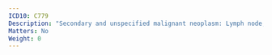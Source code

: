 ```yaml
---
ICD10: C779
Description: "Secondary and unspecified malignant neoplasm: Lymph node, unspecified"
Matters: No
Weight: 0
---
```

